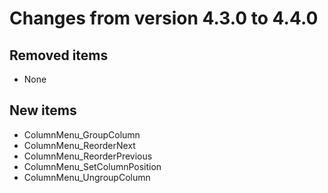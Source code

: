 # Changes from version 4.3.0 to 4.4.0

## Removed items
  * None

## New items
  * ColumnMenu_GroupColumn
  * ColumnMenu_ReorderNext
  * ColumnMenu_ReorderPrevious
  * ColumnMenu_SetColumnPosition
  * ColumnMenu_UngroupColumn